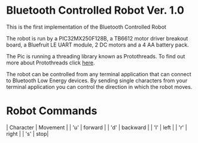 # Bluetooth Controlled Robot Ver. 1.0

This is the first implementation of the Bluetooth Controlled Robot

The robot is run by a PIC32MX250F128B, a TB6612 motor driver breakout board, a Bluefruit LE UART module, 2 DC motors and a 4 AA battery pack.

The Pic is running a threading library known as Protothreads. To find out more about Protothreads click [here](http://people.ece.cornell.edu/land/courses/ece4760/PIC32/index_Protothreads.html).

The robot can be controlled from any terminal application that can connect to Bluetooth Low Energy devices. By sending single characters from your terminal application you can control the direction in which the robot moves.


# Robot Commands


| Character | Movement |
| 'u' | forward |
| 'd' | backward |
| 'l' | left |
| 'r' | right |
| 's' | stop|

